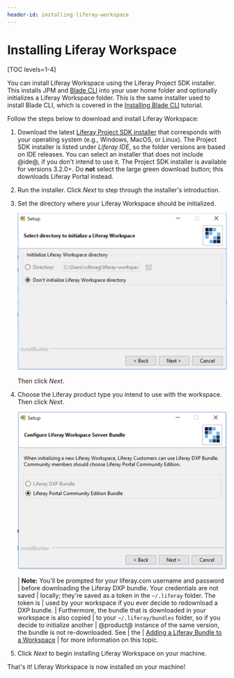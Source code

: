 ```yaml
---
header-id: installing-liferay-workspace
---
```


# Installing Liferay Workspace

[TOC levels=1-4]

You can install Liferay Workspace using the Liferay Project SDK installer. This
installs JPM and
[Blade CLI](/docs/7-0/tutorials/-/knowledge_base/t/blade-cli) into your user
home folder and optionally initializes a Liferay Workspace folder. This is the
same installer used to install Blade CLI, which is covered in the
[Installing Blade CLI](/docs/7-0/tutorials/-/knowledge_base/t/installing-blade-cli)
tutorial.

Follow the steps below to download and install Liferay Workspace:

1.  Download the latest
    [Liferay Project SDK installer](https://sourceforge.net/projects/lportal/files/Liferay%20IDE/)
    that corresponds with your operating system (e.g., Windows, MacOS, or
    Linux). The Project SDK installer is listed under *Liferay IDE*, so the
    folder versions are based on IDE releases. You can select an installer that
    does not include @ide@, if you don't intend to use it. The Project SDK
    installer is available for versions 3.2.0+. Do **not** select the large
    green download button; this downloads Liferay Portal instead.

2.  Run the installer. Click *Next* to step through the installer's
    introduction.

3.  Set the directory where your Liferay Workspace should be initialized.

    ![Figure 1: Determine where your Liferay Workspace should reside.](../../../images/blade-installer-workspace-init.png)

    Then click *Next*.

4.  Choose the Liferay product type you intend to use with the workspace. Then
    click *Next*.

    ![Figure 2: Select the product version you'll use with your Liferay Workspace.](../../../images/installer-workspace-type.png)

    | **Note:** You'll be prompted for your liferay.com username and password
    | before downloading the Liferay DXP bundle. Your credentials are not saved
    | locally; they're saved as a token in the `~/.liferay` folder. The token is
    | used by your workspace if you ever decide to redownload a DXP bundle.
    | Furthermore, the bundle that is downloaded in your workspace is also copied
    | to your `~/.liferay/bundles` folder, so if you decide to initialize another
    | @product@ instance of the same version, the bundle is not re-downloaded. See
    | the
    | [Adding a Liferay Bundle to a Workspace](/docs/7-0/tutorials/-/knowledge_base/t/configuring-a-liferay-workspace#adding-a-liferay-bundle-to-a-workspace)
    | for more information on this topic.

5.  Click *Next* to begin installing Liferay Workspace on your machine.

That's it! Liferay Workspace is now installed on your machine!
